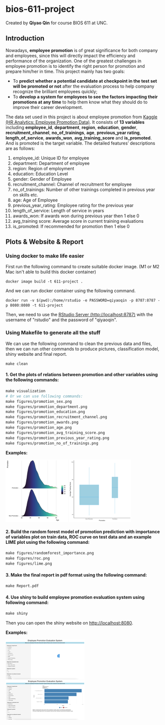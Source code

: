 # bios-611-project

Created by **Qiyao Qin** for course BIOS 611 at UNC.

## Introduction 

 Nowadays, **employee promotion** is of great significance for both company and employees, since this will directly impact the efficiency and performance of the organization. One of the greatest challenges in employee promotion is to identify the right person for promotion and prepare him/her in time. This project mainly has two goals:

* To **predict whether a potential candidate at checkpoint in the test set will be promoted or not** after the evaluation process to help company recognize the brilliant employees quickly;
* To **develop a system for employees to see the factors impacting their promotions at any time** to help them know what they should do to improve their career development.

The data set used in this project is about employee promotion from [Kaggle (HR Analytics: Employee Promotion Data)](https://www.kaggle.com/datasets/arashnic/hr-ana). It consists of **13 variables** including **employee_id**, **department**, **region**, **education**, **gender**, **recruitment_channel**, **no_of_trainings**, **age**, **previous_year rating**, **length_of_service**, **awards_won**, **avg_training_score** and **is_promoted**. And is promoted is the target variable. The detailed features’ descriptions are as follows:

1. employee_id: Unique ID for employee
2. department: Department of employee
3. region: Region of employment
4. education: Education Level
5. gender: Gender of Employee
6. recruitment_channel: Channel of recruitment for employee
7. no_of_trainings: Number of other trainings completed in previous year on skills etc.
8. age: Age of Employee
9. previous_year_rating: Employee rating for the previous year
10. length_of_service: Length of service in years
11. awards_won: If awards won during previous year then 1 else 0
12. avg_training score: Average score in current training evaluations
13. is_promoted: If recommended for promotion then 1 else 0

## Plots & Website & Report

### Using docker to make life easier

First run the following command to create suitable docker image. (M1 or M2 Mac isn't able to build this docker container)

```
docker image build -t 611-project .
```

And we can run docker container using the following command.

```
docker run -v $(pwd):/home/rstudio -e PASSWORD=qiyaoqin -p 8787:8787 -p 8080:8080 -t 611-project
```

Then, we need to use the [RStudio Server (http://localhost:8787)](http://localhost:8787) with the username of "rstudio" and the password of "qiyaoqin".

### Using Makefile to generate all the stuff

We can use the following command to clean the previous data and files, then we can run other commands to produce pictures, classification model, shiny website and final report.

```
make clean
```

#### 1. Get the plots of relations between promotion and other variables using the following commands:


```makefile
make visualization
# Or we can use following commands:
make figures/promotion_sex.png
make figures/promotion_department.png
make figures/promotion_education.png
make figures/promotion_recruitment_channel.png
make figures/promotion_awards.png
make figures/promotion_age.png
make figures/promotion_avg_training_score.png
make figures/promotion_previous_year_rating.png
make figures/promotion_no_of_trainings.png
```

**Examples:**

<img src="pics/promotion_age.png" alt="image-20211129161438136" width="40%;" />

<img src="pics/promotion_avg_training_score.png" alt="image-20211129161438136" width="40%;" />

#### 2. Build the random forest model of promotion prediction with importance of variables plot on train data, ROC curve on test data and an example LIME plot using the following command:

```makefile
make figures/randomforest_importance.png 
make figures/roc.png
make figures/lime.png
```

#### 3. Make the final report in pdf format using the following command:

```makefile
make Report.pdf
```

#### 4. Use shiny to build employee promotion evaluation system using following command:

```makefile
make shiny
```

Then you can open the shiny website on [http://localhost:8080](http://localhost:8080).

**Examples:**

<img src="pics/shiny1.png" alt="image-20211129161438136" style="zoom:25%;" />

<img src="pics/shiny2.png" alt="image-20211129161438136" style="zoom:25%;" />
